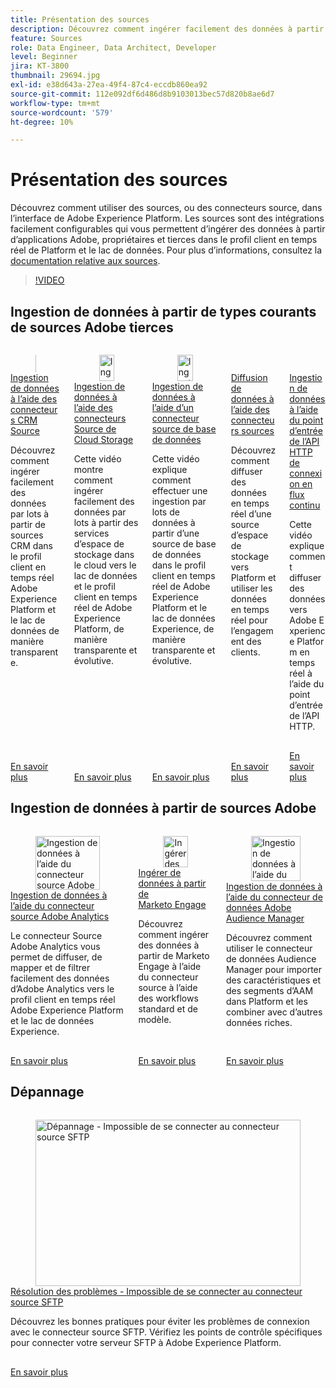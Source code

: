 ```yaml
---
title: Présentation des sources
description: Découvrez comment ingérer facilement des données à partir d’applications tierces, propriétaires et d’Adobe dans le profil client en temps réel de Platform et dans le lac de données.
feature: Sources
role: Data Engineer, Data Architect, Developer
level: Beginner
jira: KT-3800
thumbnail: 29694.jpg
exl-id: e38d643a-27ea-49f4-87c4-eccdb860ea92
source-git-commit: 112e092df6d486d8b9103013bec57d820b8ae6d7
workflow-type: tm+mt
source-wordcount: '579'
ht-degree: 10%

---
```


# Présentation des sources

Découvrez comment utiliser des sources, ou des connecteurs source, dans l’interface de Adobe Experience Platform. Les sources sont des intégrations facilement configurables qui vous permettent d’ingérer des données à partir d’applications Adobe, propriétaires et tierces dans le profil client en temps réel de Platform et le lac de données. Pour plus d’informations, consultez la [documentation relative aux sources](https://experienceleague.adobe.com/docs/experience-platform/sources/home.html?lang=fr).

>[!VIDEO](https://video.tv.adobe.com/v/33166?learn=on&enablevpops&captions=fre_fr)

<!--should have a whole section for data prep-->

## Ingestion de données à partir de types courants de sources Adobe tierces

<!-- CARDS
* ingest-data-from-crm.md
* ingest-data-from-cloud-storage.md
* ingest-data-from-databases.md
* streaming-ingestion-source-connector.md
* streaming-ingestion-http-api.md
-->
<!-- START CARDS HTML - DO NOT MODIFY BY HAND -->
<div class="columns">
    <div class="column is-half-tablet is-half-desktop is-one-third-widescreen" aria-label="Ingest Data using CRM Source Connectors">
        <div class="card" style="height: 100%; display: flex; flex-direction: column; height: 100%;">
            <div class="card-image">
                <figure class="image x-is-16by9">
                    <a href="ingest-data-from-crm.md" title="Ingestion de données à l’aide des connecteurs CRM Source" target="_blank" rel="referrer">
                        <img class="is-bordered-r-small" src="https://video.tv.adobe.com/v/33160?format=jpeg&nocache=1740415500926&captions=fre_fr" alt="Ingestion de données à l’aide des connecteurs CRM Source"
                             style="width: 100%; aspect-ratio: 16 / 9; object-fit: cover; overflow: hidden; display: block; margin: auto;">
                    </a>
                </figure>
            </div>
            <div class="card-content is-padded-small" style="display: flex; flex-direction: column; flex-grow: 1; justify-content: space-between;">
                <div class="top-card-content">
                    <p class="headline is-size-6 has-text-weight-bold">
                        <a href="ingest-data-from-crm.md" target="_blank" rel="referrer" title="Ingestion de données à l’aide des connecteurs CRM Source">Ingestion de données à l’aide des connecteurs CRM Source</a>
                    </p>
                    <p class="is-size-6">Découvrez comment ingérer facilement des données par lots à partir de sources CRM dans le profil client en temps réel Adobe Experience Platform et le lac de données de manière transparente.</p>
                </div>
                <a href="ingest-data-from-crm.md" target="_blank" rel="referrer" class="spectrum-Button spectrum-Button--outline spectrum-Button--primary spectrum-Button--sizeM" style="align-self: flex-start; margin-top: 1rem;">
                    <span class="spectrum-Button-label has-no-wrap has-text-weight-bold"> En savoir plus </span>
                </a>
            </div>
        </div>
    </div>
    <div class="column is-half-tablet is-half-desktop is-one-third-widescreen" aria-label="Ingest Data using Cloud Storage Source Connectors">
        <div class="card" style="height: 100%; display: flex; flex-direction: column; height: 100%;">
            <div class="card-image">
                <figure class="image x-is-16by9">
                    <a href="ingest-data-from-cloud-storage.md" title="Ingestion de données à l’aide des connecteurs Source de Cloud Storage" target="_blank" rel="referrer">
                        <img class="is-bordered-r-small" src="https://video.tv.adobe.com/v/33156?format=jpeg&nocache=1740415500914&captions=fre_fr" alt="Ingestion de données à l’aide des connecteurs Source de Cloud Storage"
                             style="width: 100%; aspect-ratio: 16 / 9; object-fit: cover; overflow: hidden; display: block; margin: auto;">
                    </a>
                </figure>
            </div>
            <div class="card-content is-padded-small" style="display: flex; flex-direction: column; flex-grow: 1; justify-content: space-between;">
                <div class="top-card-content">
                    <p class="headline is-size-6 has-text-weight-bold">
                        <a href="ingest-data-from-cloud-storage.md" target="_blank" rel="referrer" title="Ingestion de données à l’aide des connecteurs Source de Cloud Storage">Ingestion de données à l’aide des connecteurs Source de Cloud Storage</a>
                    </p>
                    <p class="is-size-6">Cette vidéo montre comment ingérer facilement des données par lots à partir des services d’espace de stockage dans le cloud vers le lac de données et le profil client en temps réel de Adobe Experience Platform, de manière transparente et évolutive.</p>
                </div>
                <a href="ingest-data-from-cloud-storage.md" target="_blank" rel="referrer" class="spectrum-Button spectrum-Button--outline spectrum-Button--primary spectrum-Button--sizeM" style="align-self: flex-start; margin-top: 1rem;">
                    <span class="spectrum-Button-label has-no-wrap has-text-weight-bold"> En savoir plus </span>
                </a>
            </div>
        </div>
    </div>
    <div class="column is-half-tablet is-half-desktop is-one-third-widescreen" aria-label="Ingest data using a database source connector">
        <div class="card" style="height: 100%; display: flex; flex-direction: column; height: 100%;">
            <div class="card-image">
                <figure class="image x-is-16by9">
                    <a href="ingest-data-from-databases.md" title="Ingestion de données à l’aide d’un connecteur source de base de données" target="_blank" rel="referrer">
                        <img class="is-bordered-r-small" src="https://video.tv.adobe.com/v/345121?format=jpeg&nocache=1740415500936&captions=fre_fr" alt="Ingestion de données à l’aide d’un connecteur source de base de données"
                             style="width: 100%; aspect-ratio: 16 / 9; object-fit: cover; overflow: hidden; display: block; margin: auto;">
                    </a>
                </figure>
            </div>
            <div class="card-content is-padded-small" style="display: flex; flex-direction: column; flex-grow: 1; justify-content: space-between;">
                <div class="top-card-content">
                    <p class="headline is-size-6 has-text-weight-bold">
                        <a href="ingest-data-from-databases.md" target="_blank" rel="referrer" title="Ingestion de données à l’aide d’un connecteur source de base de données">Ingestion de données à l’aide d’un connecteur source de base de données</a>
                    </p>
                    <p class="is-size-6">Cette vidéo explique comment effectuer une ingestion par lots de données à partir d’une source de base de données dans le profil client en temps réel de Adobe Experience Platform et le lac de données Experience, de manière transparente et évolutive.</p>
                </div>
                <a href="ingest-data-from-databases.md" target="_blank" rel="referrer" class="spectrum-Button spectrum-Button--outline spectrum-Button--primary spectrum-Button--sizeM" style="align-self: flex-start; margin-top: 1rem;">
                    <span class="spectrum-Button-label has-no-wrap has-text-weight-bold"> En savoir plus </span>
                </a>
            </div>
        </div>
    </div>
    <div class="column is-half-tablet is-half-desktop is-one-third-widescreen" aria-label="Stream data using Source Connectors">
        <div class="card" style="height: 100%; display: flex; flex-direction: column; height: 100%;">
            <div class="card-image">
                <figure class="image x-is-16by9">
                    <a href="streaming-ingestion-source-connector.md" title="Diffusion de données en continu à l’aide des connecteurs Source" target="_blank" rel="referrer">
                        <img class="is-bordered-r-small" src="https://video.tv.adobe.com/v/3410103?format=jpeg&nocache=1740415500903&captions=fre_fr" alt="Diffusion de données en continu à l’aide des connecteurs Source"
                             style="width: 100%; aspect-ratio: 16 / 9; object-fit: cover; overflow: hidden; display: block; margin: auto;">
                    </a>
                </figure>
            </div>
            <div class="card-content is-padded-small" style="display: flex; flex-direction: column; flex-grow: 1; justify-content: space-between;">
                <div class="top-card-content">
                    <p class="headline is-size-6 has-text-weight-bold">
                        <a href="streaming-ingestion-source-connector.md" target="_blank" rel="referrer" title="Diffusion de données en continu à l’aide des connecteurs Source">Diffusion de données à l’aide des connecteurs sources</a>
                    </p>
                    <p class="is-size-6">Découvrez comment diffuser des données en temps réel d’une source d’espace de stockage vers Platform et utiliser les données en temps réel pour l’engagement des clients.</p>
                </div>
                <a href="streaming-ingestion-source-connector.md" target="_blank" rel="referrer" class="spectrum-Button spectrum-Button--outline spectrum-Button--primary spectrum-Button--sizeM" style="align-self: flex-start; margin-top: 1rem;">
                    <span class="spectrum-Button-label has-no-wrap has-text-weight-bold"> En savoir plus </span>
                </a>
            </div>
        </div>
    </div>
    <div class="column is-half-tablet is-half-desktop is-one-third-widescreen" aria-label="Ingest Data using Streaming Connection HTTP API endpoint">
        <div class="card" style="height: 100%; display: flex; flex-direction: column; height: 100%;">
            <div class="card-image">
                <figure class="image x-is-16by9">
                    <a href="streaming-ingestion-http-api.md" title="Ingestion de données à l’aide du point d’entrée de l’API HTTP de connexion en flux continu" target="_blank" rel="referrer">
                        <img class="is-bordered-r-small" src="https://video.tv.adobe.com/v/3410928?format=jpeg&nocache=1740415500889&captions=fre_fr" alt="Ingestion de données à l’aide du point d’entrée de l’API HTTP de connexion en flux continu"
                             style="width: 100%; aspect-ratio: 16 / 9; object-fit: cover; overflow: hidden; display: block; margin: auto;">
                    </a>
                </figure>
            </div>
            <div class="card-content is-padded-small" style="display: flex; flex-direction: column; flex-grow: 1; justify-content: space-between;">
                <div class="top-card-content">
                    <p class="headline is-size-6 has-text-weight-bold">
                        <a href="streaming-ingestion-http-api.md" target="_blank" rel="referrer" title="Ingestion de données à l’aide du point d’entrée de l’API HTTP de connexion en flux continu">Ingestion de données à l’aide du point d’entrée de l’API HTTP de connexion en flux continu</a>
                    </p>
                    <p class="is-size-6">Cette vidéo explique comment diffuser des données vers Adobe Experience Platform en temps réel à l’aide du point d’entrée de l’API HTTP.</p>
                </div>
                <a href="streaming-ingestion-http-api.md" target="_blank" rel="referrer" class="spectrum-Button spectrum-Button--outline spectrum-Button--primary spectrum-Button--sizeM" style="align-self: flex-start; margin-top: 1rem;">
                    <span class="spectrum-Button-label has-no-wrap has-text-weight-bold"> En savoir plus </span>
                </a>
            </div>
        </div>
    </div>
</div>
<!-- END CARDS HTML - DO NOT MODIFY BY HAND -->

## Ingestion de données à partir de sources Adobe

<!-- CARDS
* ingest-data-from-adobe-analytics.md
* ingest-data-from-marketo.md
* ingest-data-from-aam.md
-->
<!-- START CARDS HTML - DO NOT MODIFY BY HAND -->
<div class="columns">
    <div class="column is-half-tablet is-half-desktop is-one-third-widescreen" aria-label="Ingest data using the Adobe Analytics source connector">
        <div class="card" style="height: 100%; display: flex; flex-direction: column; height: 100%;">
            <div class="card-image">
                <figure class="image x-is-16by9">
                    <a href="ingest-data-from-adobe-analytics.md" title="Ingestion de données à l’aide du connecteur source Adobe Analytics" target="_blank" rel="referrer">
                        <img class="is-bordered-r-small" src="https://video.tv.adobe.com/v/3430255?format=jpeg&nocache=1740415502122&captions=fre_fr" alt="Ingestion de données à l’aide du connecteur source Adobe Analytics"
                             style="width: 100%; aspect-ratio: 16 / 9; object-fit: cover; overflow: hidden; display: block; margin: auto;">
                    </a>
                </figure>
            </div>
            <div class="card-content is-padded-small" style="display: flex; flex-direction: column; flex-grow: 1; justify-content: space-between;">
                <div class="top-card-content">
                    <p class="headline is-size-6 has-text-weight-bold">
                        <a href="ingest-data-from-adobe-analytics.md" target="_blank" rel="referrer" title="Ingestion de données à l’aide du connecteur source Adobe Analytics">Ingestion de données à l’aide du connecteur source Adobe Analytics</a>
                    </p>
                    <p class="is-size-6">Le connecteur Source Adobe Analytics vous permet de diffuser, de mapper et de filtrer facilement des données d’Adobe Analytics vers le profil client en temps réel Adobe Experience Platform et le lac de données Experience.</p>
                </div>
                <a href="ingest-data-from-adobe-analytics.md" target="_blank" rel="referrer" class="spectrum-Button spectrum-Button--outline spectrum-Button--primary spectrum-Button--sizeM" style="align-self: flex-start; margin-top: 1rem;">
                    <span class="spectrum-Button-label has-no-wrap has-text-weight-bold"> En savoir plus </span>
                </a>
            </div>
        </div>
    </div>
    <div class="column is-half-tablet is-half-desktop is-one-third-widescreen" aria-label="Ingest data from Marketo Engage">
        <div class="card" style="height: 100%; display: flex; flex-direction: column; height: 100%;">
            <div class="card-image">
                <figure class="image x-is-16by9">
                    <a href="ingest-data-from-marketo.md" title="Ingérer des données à partir de Marketo Engage" target="_blank" rel="referrer">
                        <img class="is-bordered-r-small" src="https://video.tv.adobe.com/v/3451862?format=jpeg&nocache=1740415502109&captions=fre_fr" alt="Ingérer des données à partir de Marketo Engage"
                             style="width: 100%; aspect-ratio: 16 / 9; object-fit: cover; overflow: hidden; display: block; margin: auto;">
                    </a>
                </figure>
            </div>
            <div class="card-content is-padded-small" style="display: flex; flex-direction: column; flex-grow: 1; justify-content: space-between;">
                <div class="top-card-content">
                    <p class="headline is-size-6 has-text-weight-bold">
                        <a href="ingest-data-from-marketo.md" target="_blank" rel="referrer" title="Ingérer des données à partir de Marketo Engage">Ingérer de données à partir de Marketo Engage</a>
                    </p>
                    <p class="is-size-6">Découvrez comment ingérer des données à partir de Marketo Engage à l’aide du connecteur source à l’aide des workflows standard et de modèle.</p>
                </div>
                <a href="ingest-data-from-marketo.md" target="_blank" rel="referrer" class="spectrum-Button spectrum-Button--outline spectrum-Button--primary spectrum-Button--sizeM" style="align-self: flex-start; margin-top: 1rem;">
                    <span class="spectrum-Button-label has-no-wrap has-text-weight-bold"> En savoir plus </span>
                </a>
            </div>
        </div>
    </div>
    <div class="column is-half-tablet is-half-desktop is-one-third-widescreen" aria-label="Ingest data using the Adobe Audience Manager data connector">
        <div class="card" style="height: 100%; display: flex; flex-direction: column; height: 100%;">
            <div class="card-image">
                <figure class="image x-is-16by9">
                    <a href="ingest-data-from-aam.md" title="Ingestion de données à l’aide du connecteur de données Adobe Audience Manager" target="_blank" rel="referrer">
                        <img class="is-bordered-r-small" src="https://video.tv.adobe.com/v/346984/?format=jpeg&nocache=1740415502093&captions=fre_fr" alt="Ingestion de données à l’aide du connecteur de données Adobe Audience Manager"
                             style="width: 100%; aspect-ratio: 16 / 9; object-fit: cover; overflow: hidden; display: block; margin: auto;">
                    </a>
                </figure>
            </div>
            <div class="card-content is-padded-small" style="display: flex; flex-direction: column; flex-grow: 1; justify-content: space-between;">
                <div class="top-card-content">
                    <p class="headline is-size-6 has-text-weight-bold">
                        <a href="ingest-data-from-aam.md" target="_blank" rel="referrer" title="Ingestion de données à l’aide du connecteur de données Adobe Audience Manager">Ingestion de données à l’aide du connecteur de données Adobe Audience Manager</a>
                    </p>
                    <p class="is-size-6">Découvrez comment utiliser le connecteur de données Audience Manager pour importer des caractéristiques et des segments d’AAM dans Platform et les combiner avec d’autres données riches.</p>
                </div>
                <a href="ingest-data-from-aam.md" target="_blank" rel="referrer" class="spectrum-Button spectrum-Button--outline spectrum-Button--primary spectrum-Button--sizeM" style="align-self: flex-start; margin-top: 1rem;">
                    <span class="spectrum-Button-label has-no-wrap has-text-weight-bold"> En savoir plus </span>
                </a>
            </div>
        </div>
    </div>
</div>
<!-- END CARDS HTML - DO NOT MODIFY BY HAND -->

## Dépannage

<!-- CARDS
* troubleshoot-sftp-connector.md
-->
<!-- START CARDS HTML - DO NOT MODIFY BY HAND -->
<div class="columns">
    <div class="column is-half-tablet is-half-desktop is-one-third-widescreen" aria-label="Troubleshoot - Unable to connect to SFTP source connector">
        <div class="card" style="height: 100%; display: flex; flex-direction: column; height: 100%;">
            <div class="card-image">
                <figure class="image x-is-16by9">
                    <a href="troubleshoot-sftp-connector.md" title="Dépannage - Impossible de se connecter au connecteur source SFTP" target="_blank" rel="referrer">
                        <img class="is-bordered-r-small" src="https://video.tv.adobe.com/v/3443470?format=jpeg&nocache=1740415502267&captions=fre_fr" alt="Dépannage - Impossible de se connecter au connecteur source SFTP"
                             style="width: 100%; aspect-ratio: 16 / 9; object-fit: cover; overflow: hidden; display: block; margin: auto;">
                    </a>
                </figure>
            </div>
            <div class="card-content is-padded-small" style="display: flex; flex-direction: column; flex-grow: 1; justify-content: space-between;">
                <div class="top-card-content">
                    <p class="headline is-size-6 has-text-weight-bold">
                        <a href="troubleshoot-sftp-connector.md" target="_blank" rel="referrer" title="Dépannage - Impossible de se connecter au connecteur source SFTP">Résolution des problèmes - Impossible de se connecter au connecteur source SFTP</a>
                    </p>
                    <p class="is-size-6">Découvrez les bonnes pratiques pour éviter les problèmes de connexion avec le connecteur source SFTP. Vérifiez les points de contrôle spécifiques pour connecter votre serveur SFTP à Adobe Experience Platform.</p>
                </div>
                <a href="troubleshoot-sftp-connector.md" target="_blank" rel="referrer" class="spectrum-Button spectrum-Button--outline spectrum-Button--primary spectrum-Button--sizeM" style="align-self: flex-start; margin-top: 1rem;">
                    <span class="spectrum-Button-label has-no-wrap has-text-weight-bold"> En savoir plus </span>
                </a>
            </div>
        </div>
    </div>
</div>
<!-- END CARDS HTML - DO NOT MODIFY BY HAND -->

